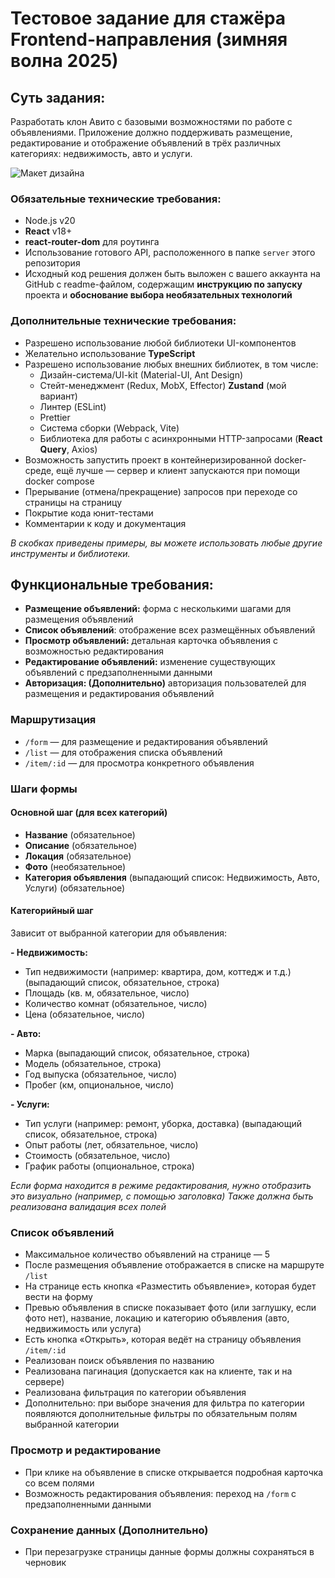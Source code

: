 # Тестовое задание для стажёра Frontend-направления (зимняя волна 2025)

## Суть задания:
Разработать клон Авито с базовыми возможностями по работе с объявлениями. Приложение должно поддерживать размещение, редактирование и отображение объявлений в трёх различных категориях: недвижимость, авто и услуги.

![Макет дизайна](https://github.com/user-attachments/assets/f2f3eddf-d205-4bf7-b9ec-2aa16606e0ff)

### Обязательные технические требования:
- Node.js v20  
- **React** v18+  
- **react-router-dom** для роутинга  
- Использование готового API, расположенного в папке `server` этого репозитория  
- Исходный код решения должен быть выложен с вашего аккаунта на GitHub с readme-файлом, содержащим **инструкцию по запуску** проекта и **обоснование выбора необязательных технологий**

### Дополнительные технические требования:
- Разрешено использование любой библиотеки UI-компонентов  
- Желательно использование **TypeScript**   
- Разрешено использование любых внешних библиотек, в том числе:  
  - Дизайн-система/UI-kit (Material-UI, Ant Design)  
  - Стейт-менеджмент (Redux, MobX, Effector) **Zustand** (мой вариант) 
  - Линтер (ESLint)  
  - Prettier  
  - Система сборки (Webpack, Vite)  
  - Библиотека для работы с асинхронными HTTP-запросами (**React Query**, Axios)  
- Возможность запустить проект в контейнеризированной docker-среде, ещё лучше — сервер и клиент запускаются при помощи docker compose  
- Прерывание (отмена/прекращение) запросов при переходе со страницы на страницу  
- Покрытие кода юнит-тестами  
- Комментарии к коду и документация

*В скобках приведены примеры, вы можете  использовать любые другие инструменты и библиотеки.*

## Функциональные требования:
- **Размещение объявлений:** форма с несколькими шагами для размещения объявлений  
- **Список объявлений**: отображение всех размещённых объявлений  
- **Просмотр объявлений:** детальная карточка объявления с возможностью редактирования  
- **Редактирование объявлений:** изменение существующих объявлений с предзаполненными данными  
- **Авторизация: (Дополнительно)** авторизация пользователей для размещения и редактирования объявлений

### Маршрутизация
- `/form` — для размещение и редактирования объявлений  
- `/list` — для отображения списка объявлений  
- `/item/:id` — для просмотра конкретного объявления

### Шаги формы

#### Основной шаг (для всех категорий)
- **Название** (обязательное)  
- **Описание** (обязательное)  
- **Локация** (обязательное)  
- **Фото** (необязательное)  
- **Категория объявления** (выпадающий список: Недвижимость, Авто, Услуги) (обязательное)

#### Категорийный шаг
Зависит от выбранной категории для объявления:

**- Недвижимость:**
  - Тип недвижимости (например: квартира, дом, коттедж и т.д.) (выпадающий список, обязательное, строка)  
  - Площадь (кв. м, обязательное, число)  
  - Количество комнат (обязательное, число)  
  - Цена (обязательное, число)

**- Авто:**
  - Марка (выпадающий список, обязательное, строка)  
  - Модель (обязательное, строка)  
  - Год выпуска (обязательное, число)  
  - Пробег (км, опциональное, число)

**- Услуги:**  
  - Тип услуги (например: ремонт, уборка, доставка) (выпадающий список, обязательное, строка)  
  - Опыт работы (лет, обязательное, число)  
  - Стоимость (обязательное, число)  
  - График работы (опциональное, строка)

*Если форма находится в режиме редактирования, нужно отобразить это визуально (например, с помощью заголовка)*
*Также должна быть реализована валидация всех полей*

### Список объявлений
- Максимальное количество объявлений на странице — 5  
- После размещения объявление отображается в списке на маршруте `/list`  
- На странице есть кнопка «Разместить объявление», которая будет вести на форму  
- Превью объявления в списке показывает фото (или заглушку, если фото нет), название, локацию и категорию объявления (авто, недвижимость или услуга)  
- Есть кнопка «Открыть», которая ведёт на страницу объявления `/item/:id`  
- Реализован поиск объявления по названию  
- Реализована пагинация (допускается как на клиенте, так и на сервере)  
- Реализована фильтрация по категории объявления  
- Дополнительно: при выборе значения для фильтра по категории появляются дополнительные фильтры по обязательным полям выбранной категории

### Просмотр и редактирование
- При клике на объявление в списке открывается подробная карточка со всем полями  
- Возможность редактирования объявления: переход на `/form` с предзаполненными данными

### Сохранение данных (Дополнительно)
- При перезагрузке страницы данные формы должны сохраняться в черновик  

